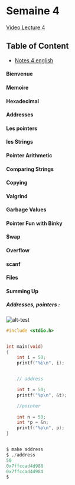 
# Semaine 4

[Video Lecture 4](https://www.youtube.com/watch?v=4oqjcKenCH8)



## Table of Content

- [Notes 4 english](https://cs50.harvard.edu/extension/2022/fall/notes/4/)

#### Bienvenue
#### Memoire
#### Hexadecimal
#### Addresses
#### Les pointers
#### les Strings
#### Pointer Arithmetic
#### Comparing Strings
#### Copying
#### Valgrind
#### Garbage Values
#### Pointer Fun with Binky
#### Swap
#### Overflow
#### scanf
#### Files
#### Summing Up



##### Addresses, pointers :


![alt-test](https://cs50.harvard.edu/x/2022/notes/4/addresses.png)


``` c
#include <stdio.h>


int main(void)
{
    int i = 50;
    printf("%i\n", i);


    // address

    int t = 50;
    printf("%p\n", &t);

    //pointer
    
    int n = 50;
    int *p = &n;
    printf("%p\n", p);
}
```



```py

$ make address 
$ ./address 
50
0x7ffccad4d988
0x7ffccad4d984
$ 

```